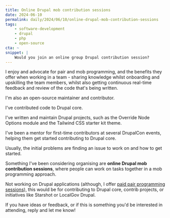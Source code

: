 ```yaml
---
title: Online Drupal mob contribution sessions
date: 2024-06-10
permalink: daily/2024/06/10/online-drupal-mob-contribution-sessions
tags:
    - software-development
    - drupal
    - php
    - open-source
cta: ~
snippet: |
    Would you join an online group Drupal contribution session?
---
```


I enjoy and advocate for pair and mob programming, and the benefits they offer when working in a team - sharing knowledge whilst onboarding and upskilling the team members, whilst also getting continuous real-time feedback and review of the code that's being written.

I'm also an open-source maintainer and contributor.

I've contributed code to Drupal core.

I've written and maintain Drupal projects, such as the Override Node Options module and the Tailwind CSS starter kit theme.

I've been a mentor for first-time contributors at several DrupalCon events, helping them get started contributing to Drupal core.

Usually, the initial problems are finding an issue to work on and how to get started.

Something I've been considering organising are **online Drupal mob contribution sessions**, where people can work on tasks together in a mob programming approach.

Not working on Drupal applications (although, I offer [paid pair programming sessions][0]), this would be for contributing to Drupal core, contrib projects, or initiatives like Starshot or LocalGov Drupal.

If you have ideas or feedback, or if this is something you'd be interested in attending, reply and let me know!

[0]: {{site.url}}/pair
